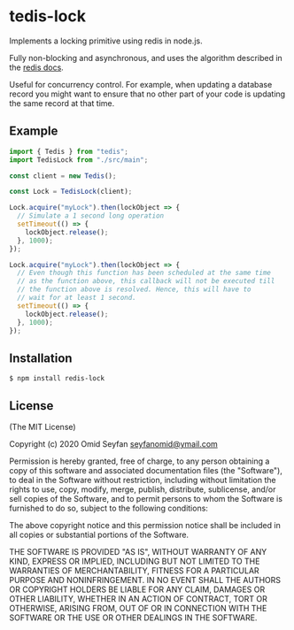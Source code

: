 # tedis-lock

Implements a locking primitive using redis in node.js.

Fully non-blocking and asynchronous, and uses the algorithm described in the [redis docs](https://redis.io/commands/setnx).

Useful for concurrency control. For example, when updating a database record you might want to ensure that no other part of your code is updating the same record at that time.

## Example

```typescript
import { Tedis } from "tedis";
import TedisLock from "./src/main";

const client = new Tedis();

const Lock = TedisLock(client);

Lock.acquire("myLock").then(lockObject => {
  // Simulate a 1 second long operation
  setTimeout(() => {
    lockObject.release();
  }, 1000);
});

Lock.acquire("myLock").then(lockObject => {
  // Even though this function has been scheduled at the same time
  // as the function above, this callback will not be executed till
  // the function above is resolved. Hence, this will have to
  // wait for at least 1 second.
  setTimeout(() => {
    lockObject.release();
  }, 1000);
});
```

## Installation

    $ npm install redis-lock

## License

(The MIT License)

Copyright (c) 2020 Omid Seyfan <seyfanomid@ymail.com>

Permission is hereby granted, free of charge, to any person obtaining a copy of this software and associated documentation files (the "Software"), to deal in the Software without restriction, including without limitation the rights to use, copy, modify, merge, publish, distribute, sublicense, and/or sell copies of the Software, and to permit persons to whom the Software is furnished to do so, subject to the following conditions:

The above copyright notice and this permission notice shall be included in all copies or substantial portions of the Software.

THE SOFTWARE IS PROVIDED "AS IS", WITHOUT WARRANTY OF ANY KIND, EXPRESS OR IMPLIED, INCLUDING BUT NOT LIMITED TO THE WARRANTIES OF MERCHANTABILITY, FITNESS FOR A PARTICULAR PURPOSE AND NONINFRINGEMENT. IN NO EVENT SHALL THE AUTHORS OR COPYRIGHT HOLDERS BE LIABLE FOR ANY CLAIM, DAMAGES OR OTHER LIABILITY, WHETHER IN AN ACTION OF CONTRACT, TORT OR OTHERWISE, ARISING FROM, OUT OF OR IN CONNECTION WITH THE SOFTWARE OR THE USE OR OTHER DEALINGS IN THE SOFTWARE.

